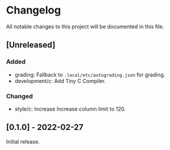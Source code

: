 Changelog
=========

All notable changes to this project will be documented in this file.

[Unreleased]
--------------------

### Added

- grading: Fallback to `.local/etc/autograding.json` for grading.
- development/c: Add Tiny C Compiler.

### Changed

- style/c: Increase Increase column limit to 120.

[0.1.0] - 2022-02-27
--------------------

Initial release.

